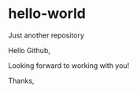# hello-world
Just another repository

Hello Github, 

Looking forward to working with you!

Thanks,

